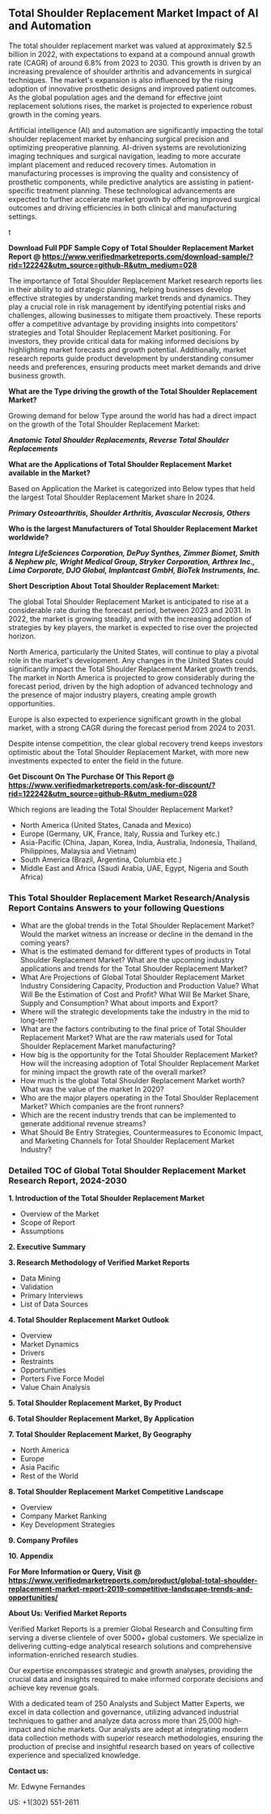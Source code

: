 <h2>Total Shoulder Replacement Market Impact of AI and Automation</h2><p>The total shoulder replacement market was valued at approximately $2.5 billion in 2022, with expectations to expand at a compound annual growth rate (CAGR) of around 6.8% from 2023 to 2030. This growth is driven by an increasing prevalence of shoulder arthritis and advancements in surgical techniques. The market's expansion is also influenced by the rising adoption of innovative prosthetic designs and improved patient outcomes. As the global population ages and the demand for effective joint replacement solutions rises, the market is projected to experience robust growth in the coming years.</p><p>Artificial intelligence (AI) and automation are significantly impacting the total shoulder replacement market by enhancing surgical precision and optimizing preoperative planning. AI-driven systems are revolutionizing imaging techniques and surgical navigation, leading to more accurate implant placement and reduced recovery times. Automation in manufacturing processes is improving the quality and consistency of prosthetic components, while predictive analytics are assisting in patient-specific treatment planning. These technological advancements are expected to further accelerate market growth by offering improved surgical outcomes and driving efficiencies in both clinical and manufacturing settings.</p>t</p><p id="" class=""><strong>Download Full PDF Sample Copy of Total Shoulder Replacement Market Report @ <a href="https://www.verifiedmarketreports.com/download-sample/?rid=122242&utm_source=github-R&utm_medium=028" target="_blank">https://www.verifiedmarketreports.com/download-sample/?rid=122242&utm_source=github-R&utm_medium=028</a></strong></p><p>The importance of&nbsp;Total Shoulder Replacement Market research reports lies in their ability to aid strategic planning, helping businesses develop effective strategies by understanding market trends and dynamics. They play a crucial role in risk management by identifying potential risks and challenges, allowing businesses to mitigate them proactively. These reports offer a competitive advantage by providing insights into competitors' strategies and Total Shoulder Replacement Market positioning. For investors, they provide critical data for making informed decisions by highlighting market forecasts and growth potential. Additionally, market research reports guide product development by understanding consumer needs and preferences, ensuring products meet market demands and drive business growth.</p><p><strong>What are the&nbsp;Type driving the growth of the Total Shoulder Replacement Market?</strong></p><p id="" class="">Growing demand for below Type around the world has had a direct impact on the growth of the Total Shoulder Replacement Market:</p><em><strong>Anatomic Total Shoulder Replacements, Reverse Total Shoulder Replacements</strong></em></p><strong>What are the&nbsp;Applications&nbsp;of Total Shoulder Replacement Market available in the Market?</strong></p><p id="" class="">Based on Application the Market is categorized into Below types that held the largest Total Shoulder Replacement Market share In 2024.</p><em><strong>Primary Osteoarthritis, Shoulder Arthritis, Avascular Necrosis, Others</strong></em></p><strong>Who is the largest Manufacturers of Total Shoulder Replacement Market worldwide?</strong></p><p><em><strong>Integra LifeSciences Corporation, DePuy Synthes, Zimmer Biomet, Smith & Nephew plc, Wright Medical Group, Stryker Corporation, Arthrex Inc., Lima Corporate, DJO Global, Implantcast GmbH, BioTek Instruments, Inc.</strong></em></p><p id="" class=""><strong>Short Description About Total Shoulder Replacement Market:</strong></p><p>The global Total Shoulder Replacement Market is anticipated to rise at a considerable rate during the forecast period, between 2023 and 2031. In 2022, the market is growing steadily, and with the increasing adoption of strategies by key players, the market is expected to rise over the projected horizon.</p><p>North America, particularly the United States, will continue to play a pivotal role in the market's development. Any changes in the United States could significantly impact the Total Shoulder Replacement Market growth trends. The market in North America is projected to grow considerably during the forecast period, driven by the high adoption of advanced technology and the presence of major industry players, creating ample growth opportunities.</p><p>Europe is also expected to experience significant growth in the global market, with a strong CAGR during the forecast period from 2024 to 2031.</p><p>Despite intense competition, the clear global recovery trend keeps investors optimistic about the Total Shoulder Replacement Market, with more new investments expected to enter the field in the future.</p><p id="" class=""><strong>Get Discount On The Purchase Of This Report @ <a href="https://www.verifiedmarketreports.com/ask-for-discount/?rid=122242&utm_source=github-R&utm_medium=028" target="_blank">https://www.verifiedmarketreports.com/ask-for-discount/?rid=122242&utm_source=github-R&utm_medium=028</a></strong></p>Which regions are leading the Total Shoulder Replacement Market?</p><ul><li>North America (United States, Canada and Mexico)</li><li>Europe (Germany, UK, France, Italy, Russia and Turkey etc.)</li><li>Asia-Pacific (China, Japan, Korea, India, Australia, Indonesia, Thailand, Philippines, Malaysia and Vietnam)</li><li>South America (Brazil, Argentina, Columbia etc.)</li><li>Middle East and Africa (Saudi Arabia, UAE, Egypt, Nigeria and South Africa)</li></ul><h3 id="" class="">This Total Shoulder Replacement Market Research/Analysis Report Contains Answers to your following Questions</h3><ul><li>What are the global trends in the Total Shoulder Replacement Market? Would the market witness an increase or decline in the demand in the coming years?</li><li>What is the estimated demand for different types of products in Total Shoulder Replacement Market? What are the upcoming industry applications and trends for the Total Shoulder Replacement Market?</li><li>What Are Projections of Global Total Shoulder Replacement Market Industry Considering Capacity, Production and Production Value? What Will Be the Estimation of Cost and Profit? What Will Be Market Share, Supply and Consumption? What about imports and Export?</li><li>Where will the strategic developments take the industry in the mid to long-term?</li><li>What are the factors contributing to the final price of Total Shoulder Replacement Market? What are the raw materials used for Total Shoulder Replacement Market manufacturing?</li><li>How big is the opportunity for the Total Shoulder Replacement Market? How will the increasing adoption of Total Shoulder Replacement Market for mining impact the growth rate of the overall market?</li><li>How much is the global Total Shoulder Replacement Market worth? What was the value of the market In 2020?</li><li>Who are the major players operating in the Total Shoulder Replacement Market? Which companies are the front runners?</li><li>Which are the recent industry trends that can be implemented to generate additional revenue streams?</li><li>What Should Be Entry Strategies, Countermeasures to Economic Impact, and Marketing Channels for Total Shoulder Replacement Market Industry?</li></ul><h3 id="" class="">Detailed TOC of Global Total Shoulder Replacement Market Research Report, 2024-2030</h3><p id="" class=""><strong>1. Introduction of the Total Shoulder Replacement Market</strong></p><ul><li>Overview of the Market</li><li>Scope of Report</li><li>Assumptions</li></ul><p id="" class=""><strong>2. Executive Summary</strong></p><p id="" class=""><strong>3. Research Methodology of Verified Market Reports</strong></p><ul><li>Data Mining</li><li>Validation</li><li>Primary Interviews</li><li>List of Data Sources</li></ul><p id="" class=""><strong>4. Total Shoulder Replacement Market Outlook</strong></p><ul><li>Overview</li><li>Market Dynamics</li><li>Drivers</li><li>Restraints</li><li>Opportunities</li><li>Porters Five Force Model</li><li>Value Chain Analysis</li></ul><p id="" class=""><strong>5. Total Shoulder Replacement Market, By Product</strong></p><p id="" class=""><strong>6. Total Shoulder Replacement Market, By Application</strong></p><p id="" class=""><strong>7. Total Shoulder Replacement Market, By Geography</strong></p><ul><li>North America</li><li>Europe</li><li>Asia Pacific</li><li>Rest of the World</li></ul><p id="" class=""><strong>8. Total Shoulder Replacement Market Competitive Landscape</strong></p><ul><li>Overview</li><li>Company Market Ranking</li><li>Key Development Strategies</li></ul><p id="" class=""><strong>9. Company Profiles</strong></p><p id="" class=""><strong>10. Appendix</strong></p><p id="" class=""><strong>For More Information or Query, Visit @ <a href="https://www.verifiedmarketreports.com/product/global-total-shoulder-replacement-market-report-2019-competitive-landscape-trends-and-opportunities/" target="_blank">https://www.verifiedmarketreports.com/product/global-total-shoulder-replacement-market-report-2019-competitive-landscape-trends-and-opportunities/</a></strong></p><p id="" class=""><strong>About Us: Verified Market Reports</strong></p><p id="" class="">Verified Market Reports is a premier Global Research and Consulting firm serving a diverse clientele of over 5000+ global customers. We specialize in delivering cutting-edge analytical research solutions and comprehensive information-enriched research studies.</p><p id="" class="">Our expertise encompasses strategic and growth analyses, providing the crucial data and insights required to make informed corporate decisions and achieve key revenue goals.</p><p id="" class="">With a dedicated team of 250 Analysts and Subject Matter Experts, we excel in data collection and governance, utilizing advanced industrial techniques to gather and analyze data across more than 25,000 high-impact and niche markets. Our analysts are adept at integrating modern data collection methods with superior research methodologies, ensuring the production of precise and insightful research based on years of collective experience and specialized knowledge.</p><p id="" class=""><strong>Contact us:</strong></p><p id="" class="">Mr. Edwyne Fernandes</p><p id="" class="">US: +1(302) 551-2611</p>